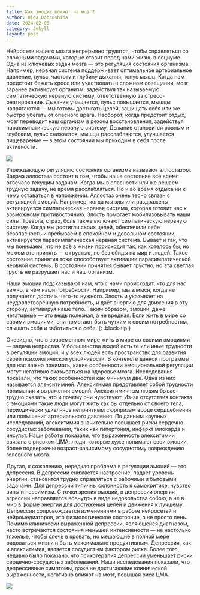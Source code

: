 ```yaml
---
title: Как эмоции влияют на мозг?
author: Olga Dobrushina
date: 2024-02-06
category: Jekyll
layout: post
---
```


Нейросети нашего мозга непрерывно трудятся, чтобы справляться со сложными задачами, которые ставит перед нами жизнь в социуме. Одна из ключевых задач мозга — это регуляция состояния организма. Например, нервная система поддерживает оптимальное артериальное давление, пульс, частоту и глубину дыхания, тонус мышц. Когда нам предстоит бежать кросс или участвовать в сложном совещании, мозг заранее активирует организм, задействуя так называемую симпатическую нервную систему, ответственную за стресс-реагирование. Дыхание учащается, пульс повышается, мышцы напрягаются — мы готовы достигать целей, защищать себя или же быстро убегать от опасного врага. Наоборот, когда предстоит отдых, мозг переводит наш организм в режим восстановления, задействуя парасимпатическую нервную систему. Дыхание становится ровным и глубоким, пульс снижается, мышцы расслабляются, улучшается пищеварение — в этом состоянии мы приходим в себя после активности.

<img src="../../images/ANS.jpg">

Упреждающую регуляцию состояния организма называют аллостазом. Задача аллостаза состоит в том, чтобы наше состояние всё время отвечало текущим задачам. Когда мы в опасности или же решаем трудную задачу, не время расслабляться. Но и во время отдыха ни к чему оставаться в напряжении. Аллостаз очень тесно связан с регуляцией эмоций. Например, когда мы злы или раздражены, активируется симпатическая нервная система, которая готовит нас к возможному противостоянию. Злость помогает мобилизовывать наши силы. Тревога, страх, боль также включают симпатическую нервную систему. Когда мы достигли своих целей, обеспечили себе безопасность и пребываем в спокойном и довольном состоянии, активируется парасимпатическая нервная система. Бывает и так, что мы понимаем, что не всё в жизни происходит так, как хотелось бы, но можем это принять — с грустью, но без обиды на мир и людей. Такое состояние принятия тоже способствует активации парасимпатической нервной системы. В состоянии принятия бывает грустно, но эта светлая грусть не разрушает нас и наш организм.

Наши эмоции подсказывают нам, что с нами происходит, что для нас важно, в чём наши потребности. Например, мы злимся, когда не получается достичь чего-то нужного. Злость и указывает на неудовлетворённую потребность, и даёт энергию для движения в эту сторону, активируя наше тело. Таким образом, эмоции, даже негативные — это вещь полезная, а не вредная. Если жить в мире со своими эмоциями, они помогают быть чутким к своим потребностям, слышать себя и заботиться о себе.
{: .block-tip }

Очевидно, что в современном мире жить в мире со своими эмоциями — задача непростая. У большинства людей есть те или иные трудности в регуляции эмоций, и у всех людей есть пространство для развития своей психологической устойчивости. В контексте данной программы для нас важно понимать, какие особенности эмоциональной регуляции могут негативно сказываться на здоровье мозга. Исследования показали, что таких особенностей как минимум две. Одна из них называется алекситимией. Алекситимия представляет собой трудности понимания и выражения эмоций. Алекситимичным людям бывает трудно сказать, что и почему они чувствуют. Из-за отсутствия контакта с эмоциями такие люди могут жить как бы отдельно от своего тела, периодически удивляясь неприятным сюрпризам вроде сердцебиения или повышения артериального давления. По данным крупных исследований, алекситимия значительно повышает риски сердечно-сосудистых заболеваний, таких как гипертония, инфаркт миокарда и инсульт. Наши работы показали, что выраженность алекситимии связана с рисоком ЦМА: люди, которые хуже понимают свои эмоции, более подвержены возраст-зависимому сосудистому повреждению головного мозга.

Другая, к сожалению, нередкая проблема в регуляции эмоций — это депрессия. В депрессии снижается настроение, падает уровень энергии, становится трудно справляться с рабочими и бытовыми задачами. Для депрессии типичны склонность к самокритике, чувство вины и пессимизм. С точки зрения эмоций, в депрессии энергия агрессии направляется вовнутрь в виде недовольства собою, а не в мир в форме энергии для достижения целей и движения к лучшему. Депрессия сопровождается изменениями в работе нейросетей и нейромедиаторов, это физиологическое состояние, а не просто лень. Помимо клинически выраженной депрессии, являющейся диагнозом, часто встречаются состояния меньшей интенсивности — не настолько тяжелые, чтобы слечь в кровать, но мешающие в полной мере радоваться жизни и быть максимально продуктивным. Депрессия, как и алекситимия, является сосудистым фактором риска. Более того, недавно было показано, что психотерапия депрессии уменьшает риски сердечно-сосудистых заболеваний. Наши исследования показали, что депрессивные симптомы, даже не достигающие клинической выраженности, негативно влияют на мозг, повышая риск ЦМА.

<img src="../../images/alexythimia_depression.jpg">

